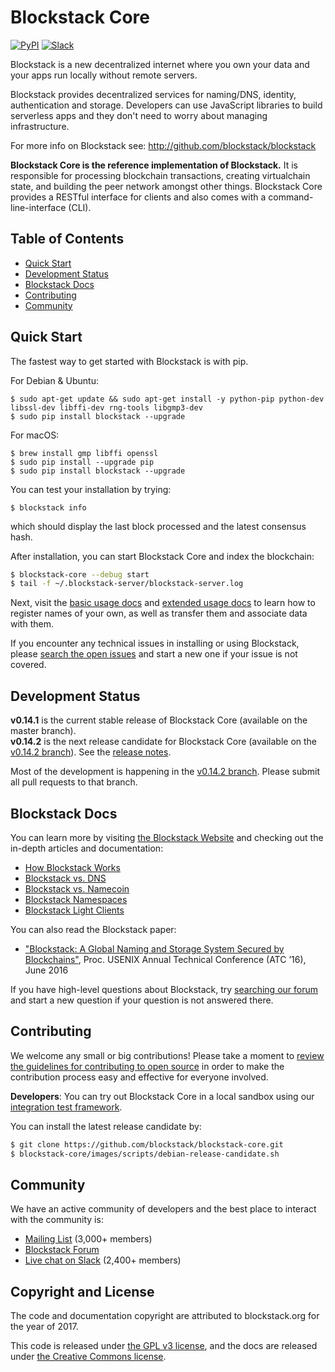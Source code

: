 # Blockstack Core

[![PyPI](https://img.shields.io/pypi/v/blockstack.svg)](https://pypi.python.org/pypi/blockstack-server/)
[![Slack](http://slack.blockstack.org/badge.svg)](http://slack.blockstack.org/)

Blockstack is a new decentralized internet where you own your data and your apps run locally without remote servers. 

Blockstack provides decentralized services for naming/DNS, identity, authentication and storage. Developers can use JavaScript libraries to build serverless apps and they don't need to worry about managing infrastructure.

For more info on Blockstack see: http://github.com/blockstack/blockstack

**Blockstack Core is the reference implementation of Blockstack.** It is responsible for processing blockchain transactions, creating virtualchain state, and building the peer network amongst other things. Blockstack Core provides a RESTful interface for clients and also comes with a command-line-interface (CLI).

## Table of Contents

- [Quick Start](#quick-start)
- [Development Status](#development-status)
- [Blockstack Docs](#blockstack-docs)
- [Contributing](#contributing)
- [Community](#community)

## Quick Start

The fastest way to get started with Blockstack is with pip.

For Debian & Ubuntu:
```
$ sudo apt-get update && sudo apt-get install -y python-pip python-dev libssl-dev libffi-dev rng-tools libgmp3-dev
$ sudo pip install blockstack --upgrade
```
For macOS: 
```
$ brew install gmp libffi openssl
$ sudo pip install --upgrade pip
$ sudo pip install blockstack --upgrade
```

You can test your installation by trying:
```
$ blockstack info 
```
which should display the last block processed and the latest consensus hash.

After installation, you can start Blockstack Core and index the blockchain:
```bash
$ blockstack-core --debug start
$ tail -f ~/.blockstack-server/blockstack-server.log
```

Next, visit the [basic usage docs](https://blockstack.org/docs/basic-usage) and [extended usage docs](https://blockstack.org/docs/basic-usage) to learn how to register names of your own, as well as transfer them and associate data with them.

If you encounter any technical issues in installing or using Blockstack, please [search the open issues](https://github.com/blockstack/blockstack-core/issues) and start a new one if your issue is not covered. 

## Development Status

**v0.14.1** is the current stable release of Blockstack Core (available on the master branch).<br>
**v0.14.2** is the next release candidate for Blockstack Core (available on the [v0.14.2 branch](https://github.com/blockstack/blockstack-core/tree/rc-0.14.2)). See the [release notes](https://github.com/blockstack/blockstack-core/blob/master/release_notes/changelog-0.14.1.md).

Most of the development is happening in the [v0.14.2 branch](https://github.com/blockstack/blockstack-core/tree/rc-0.14.2). Please submit all
pull requests to that branch.

## Blockstack Docs

You can learn more by visiting [the Blockstack Website](https://blockstack.org) and checking out the in-depth articles and documentation:

- [How Blockstack Works](https://blockstack.org/docs/how-blockstack-works)
- [Blockstack vs. DNS](https://blockstack.org/docs/blockstack-vs-dns)
- [Blockstack vs. Namecoin](https://blockstack.org/docs/blockstack-vs-namecoin)
- [Blockstack Namespaces](https://blockstack.org/docs/namespaces)
- [Blockstack Light Clients](https://blockstack.org/docs/light-clients)

You can also read the Blockstack paper:

- ["Blockstack: A Global Naming and Storage System Secured by Blockchains"](https://blockstack.org/blockstack.pdf), Proc. USENIX Annual Technical Conference (ATC ’16), June 2016

If you have high-level questions about Blockstack, try [searching our forum](https://forum.blockstack.org) and start a new question if your question is not answered there.

## Contributing

We welcome any small or big contributions! Please take a moment to
[review the guidelines for contributing to open source](https://guides.github.com/activities/contributing-to-open-source/) in order to make the contribution process easy and effective for everyone involved.

**Developers**:  You can try out Blockstack Core in a local sandbox using our [integration test framework](https://github.com/blockstack/blockstack-integration-tests).

You can install the latest release candidate by:
```bash
$ git clone https://github.com/blockstack/blockstack-core.git
$ blockstack-core/images/scripts/debian-release-candidate.sh
```

## Community

We have an active community of developers and the best place to interact with the community is:

- [Mailing List](http://blockstack.us14.list-manage1.com/subscribe?u=394a2b5cfee9c4b0f7525b009&id=0e5478ae86) (3,000+ members)
- [Blockstack Forum](http://forum.blockstack.org)
- [Live chat on Slack](http://chat.blockstack.org/) (2,400+ members)

## Copyright and License

The code and documentation copyright are attributed to blockstack.org for the year of 2017.

This code is released under
[the GPL v3 license](http://www.gnu.org/licenses/quick-guide-gplv3.en.html), and the docs are released under [the Creative Commons license](http://creativecommons.org/).